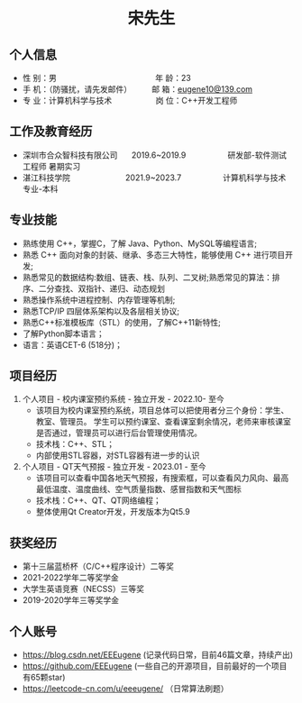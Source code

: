  <center>
     <h1>宋先生</h1>
 </center>


## 个人信息 

* 性 别：男&emsp;&emsp;&emsp;&emsp;&emsp;&emsp;&emsp;&emsp;&emsp;&emsp;&emsp;&emsp;&ensp;年 龄：23
* 手 机：（防骚扰，请先发邮件）      &emsp;&emsp;                   邮 箱：eugene10@139.com
* 专 业：计算机科学与技术 &emsp;&emsp;&emsp;&emsp;&emsp; 岗 位：C++开发工程师

## 工作及教育经历

* 深圳市合众智科技有限公司 &emsp;&ensp;2019.6~2019.9&emsp;&emsp;&emsp;&emsp;&emsp; 研发部-软件测试工程师       暑期实习
* 湛江科技学院&emsp;&emsp;&emsp;&emsp;&emsp;&emsp;&emsp;2021.9~2023.7&emsp;&emsp;&emsp;&emsp;&emsp; 计算机科学与技术专业-本科        

## 专业技能

* 熟练使用 C++，掌握C，了解 Java、Python、MySQL等编程语言;
* 熟悉 C++ 面向对象的封装、继承、多态三大特性，能够使用 C++ 进行项目开发;
* 熟悉常见的数据结构:数组、链表、栈、队列、二叉树;熟悉常见的算法：排序、二分查找、双指针、递归、动态规划
* 熟悉操作系统中进程控制、内存管理等机制;
* 熟悉TCP/IP 四层体系架构以及各层相关协议;
* 熟悉C++标准模板库（STL）的使用，了解C++11新特性;
* 了解Python脚本语言；
* 语言：英语CET-6 (518分)；

## 项目经历

1. 个人项目 - 校内课室预约系统 - 独立开发 - 2022.10- 至今
    * 该项目为校内课室预约系统，项目总体可以把使用者分三个身份：学生、教室、管理员。
      学生可以预约课室、查看课室剩余情况，老师来审核课室是否通过，管理员可以进行后台管理使用情况。
    * 技术栈：C++、STL；
    * 内部使用STL容器，对STL容器有进一步的认识
2. 个人项目 - QT天气预报 - 独立开发 - 2023.01 - 至今
    * 该项目可以查看中国各地天气预报，有搜索框，可以查看风力风向、最高最低温度、温度曲线、空气质量指数、感冒指数和天气图标
    * 技术栈：C++、QT、QT网络编程；
    * 整体使用Qt Creator开发，开发版本为Qt5.9

## 获奖经历
* 第十三届蓝桥杯（C/C++程序设计）二等奖
* 2021-2022学年二等奖学金
* 大学生英语竞赛（NECSS）三等奖
* 2019-2020学年三等奖学金

## 个人账号 
* https://blog.csdn.net/EEEugene (记录代码日常，目前46篇文章，持续产出)
* https://github.com/EEEugene (一些自己的开源项目，目前最好的一个项目有65颗star)
* https://leetcode-cn.com/u/eeeugene/ （日常算法刷题）

